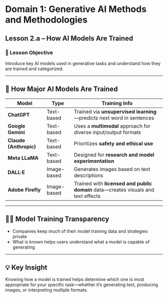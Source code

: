 # Domain 1: Generative AI Methods and Methodologies  
## Lesson 2.a – How AI Models Are Trained

### 🎯 Lesson Objective
Introduce key AI models used in generative tasks and understand how they are trained and categorized.

---

## 🧠 How Major AI Models Are Trained

| **Model**           | **Type**         | **Training Info**                                                                     |
|---------------------|------------------|----------------------------------------------------------------------------------------|
| **ChatGPT**         | Text-based       | Trained via **unsupervised learning**—predicts next word in sentences                 |
| **Google Gemini**   | Text-based       | Uses a **multimodal** approach for diverse input/output formats                       |
| **Claude (Anthropic)** | Text-based    | Prioritizes **safety and ethical use**                                                |
| **Meta LLaMA**      | Text-based       | Designed for **research and model experimentation**                                   |
| **DALL·E**          | Image-based      | Generates images based on text descriptions                                           |
| **Adobe Firefly**   | Image-based      | Trained with **licensed and public domain** data—creates visuals and text effects     |

---

## 🕵️‍♂️ Model Training Transparency
- Companies keep much of their model training data and strategies private
- What is known helps users understand what a model is capable of generating

---

## 💡 Key Insight
Knowing how a model is trained helps determine which one is most appropriate for your specific task—whether it’s generating text, producing images, or interpreting multiple formats.
